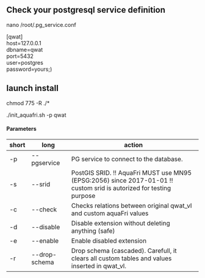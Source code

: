 ## Check your postgresql service definition

nano /root/.pg_service.conf

[qwat]  
host=127.0.0.1  
dbname=qwat  
port=5432  
user=postgres  
password=yours;)  

## launch install

chmod 775 -R ./*

./init_aquafri.sh -p qwat

#### Parameters
short | long | action
--- | --- | ---
-p|--pgservice | PG service to connect to the database. 
-s|--srid |PostGIS SRID. !! AquaFri MUST use MN95 (EPSG:2056) since 2017-01-01 !! custom srid is autorized for testing purpose 
-c|--check	|Checks relations between original qwat_vl and custom aquaFri values 
-d|--disable |Disable extension without deleting anything (safe) 
-e|--enable |Enable disabled extension 
-r|--drop-schema |Drop schema (cascaded). Carefull, it clears all custom tables and values inserted in qwat_vl. 
